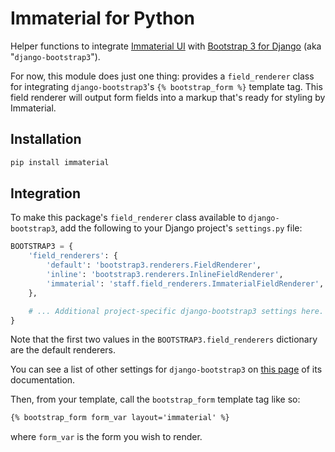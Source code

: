 # Immaterial for Python

Helper functions to integrate [Immaterial UI](https://www.npmjs.com/package/immaterial-ui) with [Bootstrap 3 for Django](https://github.com/dyve/django-bootstrap3) (aka "`django-bootstrap3`").

For now, this module does just one thing: provides a `field_renderer` class for integrating `django-bootstrap3`'s `{% bootstrap_form %}` template tag. This field renderer will output form fields into a markup that's ready for styling by Immaterial.


## Installation

```bash
pip install immaterial
```

## Integration

To make this package's `field_renderer` class available to `django-bootstrap3`, add the following to your Django project's `settings.py`  file:

```python
BOOTSTRAP3 = {
    'field_renderers': {
        'default': 'bootstrap3.renderers.FieldRenderer',
        'inline': 'bootstrap3.renderers.InlineFieldRenderer',
        'immaterial': 'staff.field_renderers.ImmaterialFieldRenderer',
    },

    # ... Additional project-specific django-bootstrap3 settings here.
}
```

Note that the first two values in the `BOOTSTRAP3.field_renderers` dictionary are the default renderers.

You can see a list of other settings for `django-bootstrap3` on [this page](https://django-bootstrap3.readthedocs.io/en/latest/settings.html) of its documentation.

Then, from your template, call the `bootstrap_form` template tag like so:

```html
{% bootstrap_form form_var layout='immaterial' %}
```

where `form_var` is the form you wish to render.
